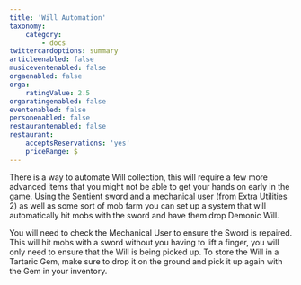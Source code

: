```yaml
---
title: 'Will Automation'
taxonomy:
    category:
        - docs
twittercardoptions: summary
articleenabled: false
musiceventenabled: false
orgaenabled: false
orga:
    ratingValue: 2.5
orgaratingenabled: false
eventenabled: false
personenabled: false
restaurantenabled: false
restaurant:
    acceptsReservations: 'yes'
    priceRange: $
---
```


There is a way to automate Will collection, this will require a few more advanced items that you might not be able to get your hands on early in the game. Using the Sentient sword and a mechanical user (from Extra Utilities 2) as well as some sort of mob farm you can set up a system that will automatically hit mobs with the sword and have them drop Demonic Will.



You will need to check the Mechanical User to ensure the Sword is repaired. This will hit mobs with a sword without you having to lift a finger, you will only need to ensure that the Will is being picked up. To store the Will in a Tartaric Gem, make sure to drop it on the ground and pick it up again with the Gem in your inventory.